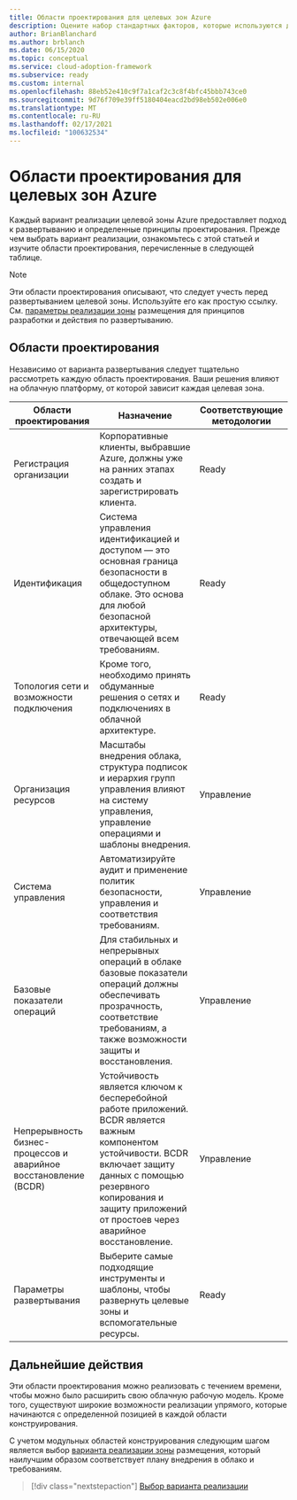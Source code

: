 ```yaml
---
title: Области проектирования для целевых зон Azure
description: Оцените набор стандартных факторов, которые используются для определения всех целевых зон Azure.
author: BrianBlanchard
ms.author: brblanch
ms.date: 06/15/2020
ms.topic: conceptual
ms.service: cloud-adoption-framework
ms.subservice: ready
ms.custom: internal
ms.openlocfilehash: 88eb52e410c9f7a1caf2c3c8f4bfc45bbb743ce0
ms.sourcegitcommit: 9d76f709e39ff5180404eacd2bd98eb502e006e0
ms.translationtype: MT
ms.contentlocale: ru-RU
ms.lasthandoff: 02/17/2021
ms.locfileid: "100632534"
---
```

<!-- TODO: Refactor terms: "design area", "well-architected" -->

# <a name="azure-landing-zone-design-areas"></a>Области проектирования для целевых зон Azure

Каждый вариант реализации целевой зоны Azure предоставляет подход к развертыванию и определенные принципы проектирования. Прежде чем выбрать вариант реализации, ознакомьтесь с этой статьей и изучите области проектирования, перечисленные в следующей таблице.

> [!NOTE]
> Эти области проектирования описывают, что следует учесть перед развертыванием целевой зоны. Используйте его как простую ссылку. См. [параметры реализации зоны](./implementation-options.md) размещения для принципов разработки и действия по развертыванию.

## <a name="design-areas"></a>Области проектирования

Независимо от варианта развертывания следует тщательно рассмотреть каждую область проектирования. Ваши решения влияют на облачную платформу, от которой зависит каждая целевая зона.

| Области проектирования | Назначение  | Соответствующие методологии |
|---|---|---|
| Регистрация организации | Корпоративные клиенты, выбравшие Azure, должны уже на ранних этапах создать и зарегистрировать клиента. | Ready |
| Идентификация | Система управления идентификацией и доступом — это основная граница безопасности в общедоступном облаке. Это основа для любой безопасной архитектуры, отвечающей всем требованиям. | Ready |
| Топология сети и возможности подключения | Кроме того, необходимо принять обдуманные решения о сетях и подключениях в облачной архитектуре. | Ready |
| Организация ресурсов | Масштабы внедрения облака, структура подписок и иерархия групп управления влияют на систему управления, управление операциями и шаблоны внедрения. | Управление |
| Система управления | Автоматизируйте аудит и применение политик безопасности, управления и соответствия требованиям. | Управление |
| Базовые показатели операций | Для стабильных и непрерывных операций в облаке базовые показатели операций должны обеспечивать прозрачность, соответствие требованиям, а также возможности защиты и восстановления. | Управление |
| Непрерывность бизнес-процессов и аварийное восстановление (BCDR) | Устойчивость является ключом к бесперебойной работе приложений. BCDR является важным компонентом устойчивости. BCDR включает защиту данных с помощью резервного копирования и защиту приложений от простоев через аварийное восстановление. | Управление |
| Параметры развертывания | Выберите самые подходящие инструменты и шаблоны, чтобы развернуть целевые зоны и вспомогательные ресурсы. | Ready |

## <a name="next-steps"></a>Дальнейшие действия

Эти области проектирования можно реализовать с течением времени, чтобы можно было расширить свою облачную рабочую модель. Кроме того, существуют широкие возможности реализации упрямого, которые начинаются с определенной позицией в каждой области конструирования.

С учетом модульных областей конструирования следующим шагом является выбор [варианта реализации зоны](./implementation-options.md) размещения, который наилучшим образом соответствует плану внедрения в облако и требованиям.

> [!div class="nextstepaction"]
> [Выбор варианта реализации](./implementation-options.md)
